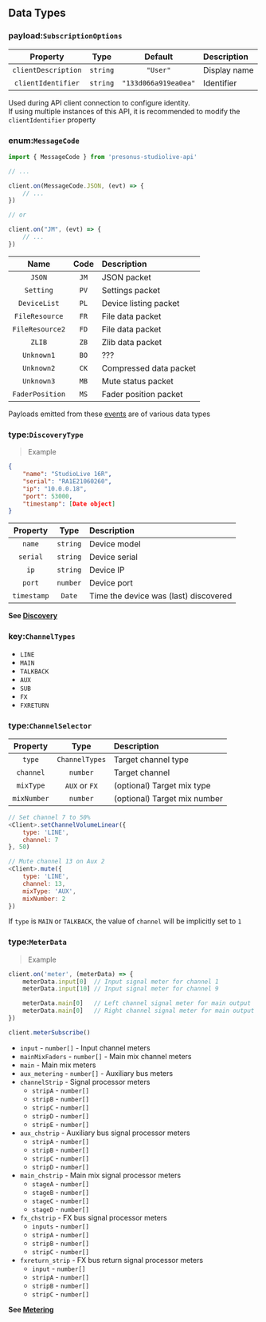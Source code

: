 ## Data Types

### payload:`SubscriptionOptions`

| Property | Type | Default | Description |
|:--------:|:----:|:-------:|:------------|
|`clientDescription`| `string` | `"User"` | Display name |
|`clientIdentifier`| `string` | `"133d066a919ea0ea"` | Identifier |

Used during API client connection to configure identity.  
If using multiple instances of this API, it is recommended to modify the `clientIdentifier` property

### enum:`MessageCode`

```js
import { MessageCode } from 'presonus-studiolive-api'

// ...

client.on(MessageCode.JSON, (evt) => {
    // ...
})

// or

client.on("JM", (evt) => {
    // ...
})
```

| Name | Code | Description |
|:----:|:----:|:------------|
|`JSON`|`JM`|JSON packet|
|`Setting`|`PV`|Settings packet|
|`DeviceList`|`PL`|Device listing packet|
|`FileResource`|`FR`|File data packet|
|`FileResource2`|`FD`|File data packet|
|`ZLIB`|`ZB`|Zlib data packet|
|`Unknown1`|`BO`|???|
|`Unknown2`|`CK`|Compressed data packet|
|`Unknown3`|`MB`|Mute status packet|
|`FaderPosition`|`MS`|Fader position packet|

Payloads emitted from these [events](#events) are of various data types

### type:`DiscoveryType`

> Example

```json
{
    "name": "StudioLive 16R",
    "serial": "RA1E21060260",
    "ip": "10.0.0.18",
    "port": 53000,
    "timestamp": [Date object]
}
```

| Property | Type | Description |
|:--------:|:----:|:------------|
|`name`|`string`|Device model|
|`serial`|`string`|Device serial|
|`ip`|`string`|Device IP|
|`port`|`number`|Device port|
|`timestamp`|`Date`|Time the device was (last) discovered|

**See [Discovery](#discovery)**

### key:`ChannelTypes`

* `LINE`
* `MAIN`
* `TALKBACK`
* `AUX`
* `SUB`
* `FX`
* `FXRETURN`

### type:`ChannelSelector`

| Property | Type | Description |
|:--------:|:----:|:------------|
|`type`|`ChannelTypes`|Target channel type|
|`channel`|`number`|Target channel|
|`mixType`|`AUX` or `FX`|(optional) Target mix type|
|`mixNumber`|`number`|(optional) Target mix number|


```js
// Set channel 7 to 50%
<Client>.setChannelVolumeLinear({
    type: 'LINE',
    channel: 7
}, 50)

// Mute channel 13 on Aux 2
<Client>.mute({
    type: 'LINE',
    channel: 13,
    mixType: 'AUX',
    mixNumber: 2
})
```

If `type` is `MAIN` or `TALKBACK`, the value of `channel` will be implicitly set to `1`

### type:`MeterData`

> Example

```js
client.on('meter', (meterData) => {
    meterData.input[0]  // Input signal meter for channel 1
    meterData.input[10] // Input signal meter for channel 9

    meterData.main[0]   // Left channel signal meter for main output
    meterData.main[0]   // Right channel signal meter for main output
})

client.meterSubscribe()
```

* `input` - `number[]` - Input channel meters
* `mainMixFaders` - `number[]` - Main mix channel meters
* `main` - Main mix meters
* `aux_metering` - `number[]` - Auxiliary bus meters
* `channelStrip` - Signal processor meters
    * `stripA` - `number[]`
    * `stripB` - `number[]`
    * `stripC` - `number[]`
    * `stripD` - `number[]`
    * `stripE` - `number[]`
* `aux_chstrip` - Auxiliary bus signal processor meters
    * `stripA` - `number[]`
    * `stripB` - `number[]`
    * `stripC` - `number[]`
    * `stripD` - `number[]`
* `main_chstrip` - Main mix signal processor meters
    * `stageA` - `number[]`
    * `stageB` - `number[]`
    * `stageC` - `number[]`
    * `stageD` - `number[]`
* `fx_chstrip` - FX bus signal processor meters
    * `inputs` - `number[]`
    * `stripA` - `number[]`
    * `stripB` - `number[]`
    * `stripC` - `number[]`
* `fxreturn_strip` - FX bus return signal processor meters
    * `input` - `number[]`
    * `stripA` - `number[]`
    * `stripB` - `number[]`
    * `stripC` - `number[]`

**See [Metering](#metering)**
